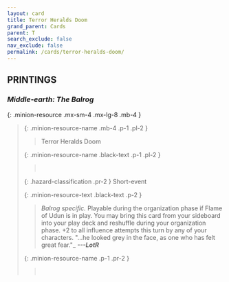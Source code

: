 ```yaml
---
layout: card
title: Terror Heralds Doom
grand_parent: Cards
parent: T
search_exclude: false
nav_exclude: false
permalink: /cards/terror-heralds-doom/
---
```


## PRINTINGS


### _Middle-earth: The Balrog_

{: .minion-resource .mx-sm-4 .mx-lg-8 .mb-4 }
> {: .minion-resource-name .mb-4 .p-1 .pl-2 }
> > <div class="hazard-mp"></div>
> > <div class="card-name">Terror Heralds Doom</div>
>
> {: .minion-resource-name .black-text .p-1 .pl-2 }
> > &nbsp;
>
> {: .hazard-classification .pr-2 }
> Short-event
>
> {: .minion-resource-text .black-text .p-2 }
> > _Balrog specific._ Playable during the organization phase if Flame of Udun is in play. You may bring this card from your sideboard into your play deck and reshuffle during your organization phase. +2 to all influence attempts this turn by any of your characters.   "...he looked grey in the face, as one who has felt great fear."_ ***---LotR*** 
> 
> {: .minion-resource-name .p-1 .pr-2 }
> > <div class="card-shield"></div>
> > <div class="card-corruption-white">&nbsp;</div>
